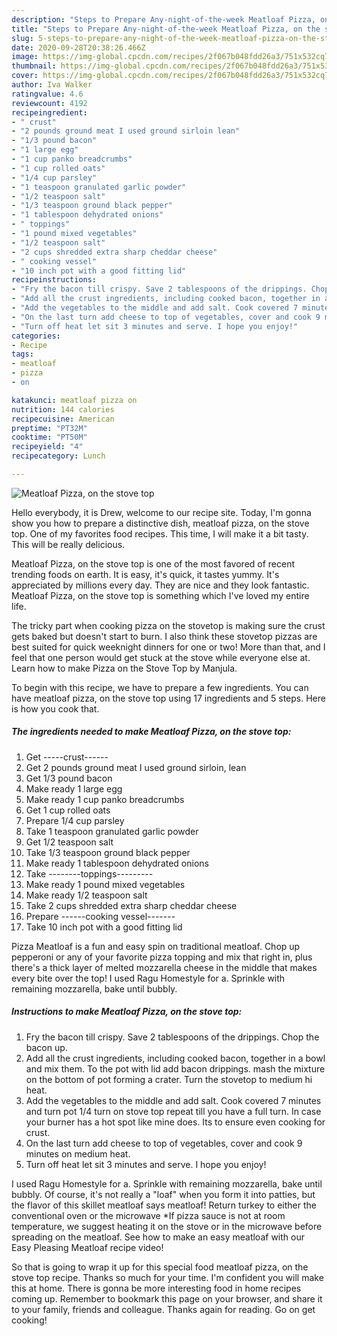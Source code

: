 ```yaml
---
description: "Steps to Prepare Any-night-of-the-week Meatloaf Pizza, on the stove top"
title: "Steps to Prepare Any-night-of-the-week Meatloaf Pizza, on the stove top"
slug: 5-steps-to-prepare-any-night-of-the-week-meatloaf-pizza-on-the-stove-top
date: 2020-09-28T20:38:26.466Z
image: https://img-global.cpcdn.com/recipes/2f067b048fdd26a3/751x532cq70/meatloaf-pizza-on-the-stove-top-recipe-main-photo.jpg
thumbnail: https://img-global.cpcdn.com/recipes/2f067b048fdd26a3/751x532cq70/meatloaf-pizza-on-the-stove-top-recipe-main-photo.jpg
cover: https://img-global.cpcdn.com/recipes/2f067b048fdd26a3/751x532cq70/meatloaf-pizza-on-the-stove-top-recipe-main-photo.jpg
author: Iva Walker
ratingvalue: 4.6
reviewcount: 4192
recipeingredient:
- " crust"
- "2 pounds ground meat I used ground sirloin lean"
- "1/3 pound bacon"
- "1 large egg"
- "1 cup panko breadcrumbs"
- "1 cup rolled oats"
- "1/4 cup parsley"
- "1 teaspoon granulated garlic powder"
- "1/2 teaspoon salt"
- "1/3 teaspoon ground black pepper"
- "1 tablespoon dehydrated onions"
- " toppings"
- "1 pound mixed vegetables"
- "1/2 teaspoon salt"
- "2 cups shredded extra sharp cheddar cheese"
- " cooking vessel"
- "10 inch pot with a good fitting lid"
recipeinstructions:
- "Fry the bacon till crispy. Save 2 tablespoons of the drippings. Chop the bacon up."
- "Add all the crust ingredients, including cooked bacon, together in a bowl and mix them. To the pot with lid add bacon drippings. mash the mixture on the bottom of pot forming a crater. Turn the stovetop to medium hi heat."
- "Add the vegetables to the middle and add salt. Cook covered 7 minutes and turn pot 1/4 turn on stove top repeat till you have a full turn. In case your burner has a hot spot like mine does. Its to ensure even cooking for crust."
- "On the last turn add cheese to top of vegetables, cover and cook 9 minutes on medium heat."
- "Turn off heat let sit 3 minutes and serve. I hope you enjoy!"
categories:
- Recipe
tags:
- meatloaf
- pizza
- on

katakunci: meatloaf pizza on 
nutrition: 144 calories
recipecuisine: American
preptime: "PT32M"
cooktime: "PT50M"
recipeyield: "4"
recipecategory: Lunch

---
```



![Meatloaf Pizza, on the stove top](https://img-global.cpcdn.com/recipes/2f067b048fdd26a3/751x532cq70/meatloaf-pizza-on-the-stove-top-recipe-main-photo.jpg)

Hello everybody, it is Drew, welcome to our recipe site. Today, I'm gonna show you how to prepare a distinctive dish, meatloaf pizza, on the stove top. One of my favorites food recipes. This time, I will make it a bit tasty. This will be really delicious.

Meatloaf Pizza, on the stove top is one of the most favored of recent trending foods on earth. It is easy, it's quick, it tastes yummy. It's appreciated by millions every day. They are nice and they look fantastic. Meatloaf Pizza, on the stove top is something which I've loved my entire life.

The tricky part when cooking pizza on the stovetop is making sure the crust gets baked but doesn&#39;t start to burn. I also think these stovetop pizzas are best suited for quick weeknight dinners for one or two! More than that, and I feel that one person would get stuck at the stove while everyone else at. Learn how to make Pizza on the Stove Top by Manjula.


To begin with this recipe, we have to prepare a few ingredients. You can have meatloaf pizza, on the stove top using 17 ingredients and 5 steps. Here is how you cook that.

<!--inarticleads1-->

##### The ingredients needed to make Meatloaf Pizza, on the stove top:

1. Get  -----crust------
1. Get 2 pounds ground meat I used ground sirloin, lean
1. Get 1/3 pound bacon
1. Make ready 1 large egg
1. Make ready 1 cup panko breadcrumbs
1. Get 1 cup rolled oats
1. Prepare 1/4 cup parsley
1. Take 1 teaspoon granulated garlic powder
1. Get 1/2 teaspoon salt
1. Take 1/3 teaspoon ground black pepper
1. Make ready 1 tablespoon dehydrated onions
1. Take  --------toppings---------
1. Make ready 1 pound mixed vegetables
1. Make ready 1/2 teaspoon salt
1. Take 2 cups shredded extra sharp cheddar cheese
1. Prepare  ------cooking vessel-------
1. Take 10 inch pot with a good fitting lid


Pizza Meatloaf is a fun and easy spin on traditional meatloaf. Chop up pepperoni or any of your favorite pizza topping and mix that right in, plus there&#39;s a thick layer of melted mozzarella cheese in the middle that makes every bite over the top! I used Ragu Homestyle for a. Sprinkle with remaining mozzarella, bake until bubbly. 

<!--inarticleads2-->

##### Instructions to make Meatloaf Pizza, on the stove top:

1. Fry the bacon till crispy. Save 2 tablespoons of the drippings. Chop the bacon up.
1. Add all the crust ingredients, including cooked bacon, together in a bowl and mix them. To the pot with lid add bacon drippings. mash the mixture on the bottom of pot forming a crater. Turn the stovetop to medium hi heat.
1. Add the vegetables to the middle and add salt. Cook covered 7 minutes and turn pot 1/4 turn on stove top repeat till you have a full turn. In case your burner has a hot spot like mine does. Its to ensure even cooking for crust.
1. On the last turn add cheese to top of vegetables, cover and cook 9 minutes on medium heat.
1. Turn off heat let sit 3 minutes and serve. I hope you enjoy!


I used Ragu Homestyle for a. Sprinkle with remaining mozzarella, bake until bubbly. Of course, it&#39;s not really a &#34;loaf&#34; when you form it into patties, but the flavor of this skillet meatloaf says meatloaf! Return turkey to either the conventional oven or the microwave *If pizza sauce is not at room temperature, we suggest heating it on the stove or in the microwave before spreading on the meatloaf. See how to make an easy meatloaf with our Easy Pleasing Meatloaf recipe video! 

So that is going to wrap it up for this special food meatloaf pizza, on the stove top recipe. Thanks so much for your time. I'm confident you will make this at home. There is gonna be more interesting food in home recipes coming up. Remember to bookmark this page on your browser, and share it to your family, friends and colleague. Thanks again for reading. Go on get cooking!
